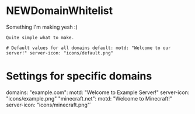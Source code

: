 # NEWDomainWhitelist
Something I'm making yesh :)


`Quite simple what to make.`

`# Default values for all domains
default:
  motd: "Welcome to our server!"
  server-icon: "icons/default.png"`

# Settings for specific domains
domains:
  "example.com":
    motd: "Welcome to Example Server!"
    server-icon: "icons/example.png"
  "minecraft.net":
    motd: "Welcome to Minecraft!"
    server-icon: "icons/minecraft.png"`
